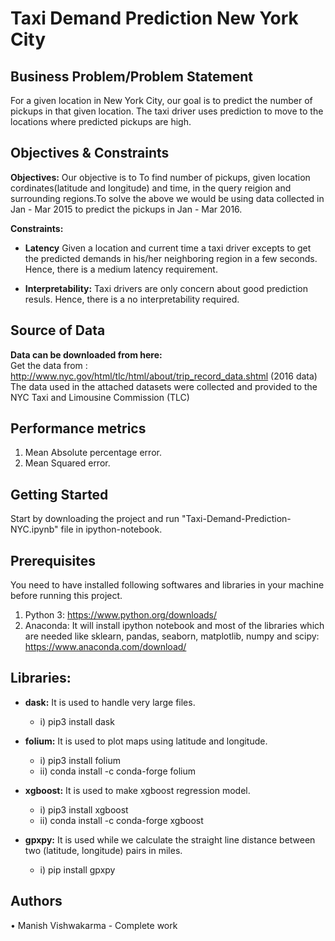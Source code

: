 # Taxi Demand Prediction New York City

## Business Problem/Problem Statement
For a given location in New York City, our goal is to predict the number of pickups in that given location. The taxi driver uses prediction to move to the locations where predicted pickups are high.

## Objectives & Constraints 
__Objectives:__ Our objective is to To find number of pickups, given location cordinates(latitude and longitude) and time, in the query reigion and surrounding regions.To solve the above we would be using data collected in Jan - Mar 2015 to predict the pickups in Jan - Mar 2016.

__Constraints:__ 
* __Latency__ Given a location and current time a taxi driver excepts to get the predicted demands in his/her neighboring region in a few seconds. Hence, there is a medium latency requirement.

* __Interpretability:__ Taxi drivers are only concern about good prediction resuls. Hence, there is a no interpretability required.

## Source of Data
__Data can be downloaded from here:__  
Get the data from : http://www.nyc.gov/html/tlc/html/about/trip_record_data.shtml (2016 data) The data used in the attached datasets were collected and provided to the NYC Taxi and Limousine Commission (TLC)

## Performance metrics
1. Mean Absolute percentage error.
2. Mean Squared error.

## Getting Started
Start by downloading the project and run "Taxi-Demand-Prediction-NYC.ipynb" file in ipython-notebook.

## Prerequisites
You need to have installed following softwares and libraries in your machine before running this project.
1. Python 3: https://www.python.org/downloads/
2. Anaconda: It will install ipython notebook and most of the libraries which are needed like sklearn, pandas, seaborn, matplotlib, numpy and scipy: https://www.anaconda.com/download/

## Libraries: 
* __dask:__ It is used to handle very large files.
    * i) pip3 install dask

* __folium:__ It is used to plot maps using latitude and longitude.
    * i) pip3 install folium
    * ii) conda install -c conda-forge folium

* __xgboost:__ It is used to make xgboost regression model. 
    * i)  pip3 install xgboost
    * ii) conda install -c conda-forge xgboost 

* __gpxpy:__ It is used while we calculate the straight line distance between two (latitude, longitude) pairs in miles.
    * i) pip install gpxpy


## Authors
•	Manish Vishwakarma - Complete work  

